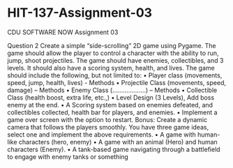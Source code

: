 # HIT-137-Assignment-03
CDU SOFTWARE NOW Assignment 03



Question 2
Create a simple “side-scrolling” 2D game using Pygame. The game should
allow the player to control a character with the ability to run, jump, shoot
projectiles. The game should have enemies, collectibles, and 3 levels. It should
also have a scoring system, health, and lives.
The game should include the following, but not limited to:
• Player class (movements, speed, jump, health, lives) - Methods
• Projectile Class (movements, speed, damage) – Methods
• Enemy Class (……………….) – Methods
• Collectible Class (health boost, extra life, etc.,)
• Level Design (3 Levels), Add boss enemy at the end.
• A Scoring system based on enemies defeated, and collectibles
collected, health bar for players, and enemies.
• Implement a game over screen with the option to restart.
Bonus: Create a dynamic camera that follows the players smoothly.
You have three game ideas, select one and implement the above
requirements.
• A game with human-like characters (hero, enemy)
• A game with an animal (Hero) and human characters (Enemy).
• A tank-based game navigating through a battlefield to engage with
enemy tanks or something
